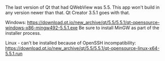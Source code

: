 The last version of Qt that had QWebView was 5.5. This app won't build in any version newer than that. Qt Creator 3.5.1 goes with that.

Windows:
https://download.qt.io/new_archive/qt/5.5/5.5.1/qt-opensource-windows-x86-mingw492-5.5.1.exe
Be sure to install MinGW as part of the installer process.


Linux - can't be installed because of OpenSSH incompatibility:
https://download.qt.io/new_archive/qt/5.5/5.5.1/qt-opensource-linux-x64-5.5.1.run
